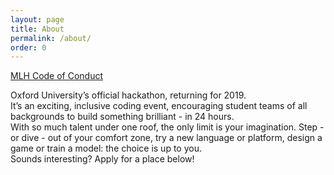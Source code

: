```yaml
---
layout: page
title: About
permalink: /about/
order: 0
---
```


[MLH Code of Conduct](http://mlh.io/code-of-conduct)

Oxford University’s official hackathon, returning for 2019.  
It’s an exciting, inclusive coding event, encouraging student teams of all backgrounds to build something brilliant - in 24 hours.  
With so much talent under one roof, the only limit is your imagination. Step - or dive - out of your comfort zone, try a new language or platform, design a game or train a model: the choice is up to you.  
Sounds interesting? Apply for a place below!
